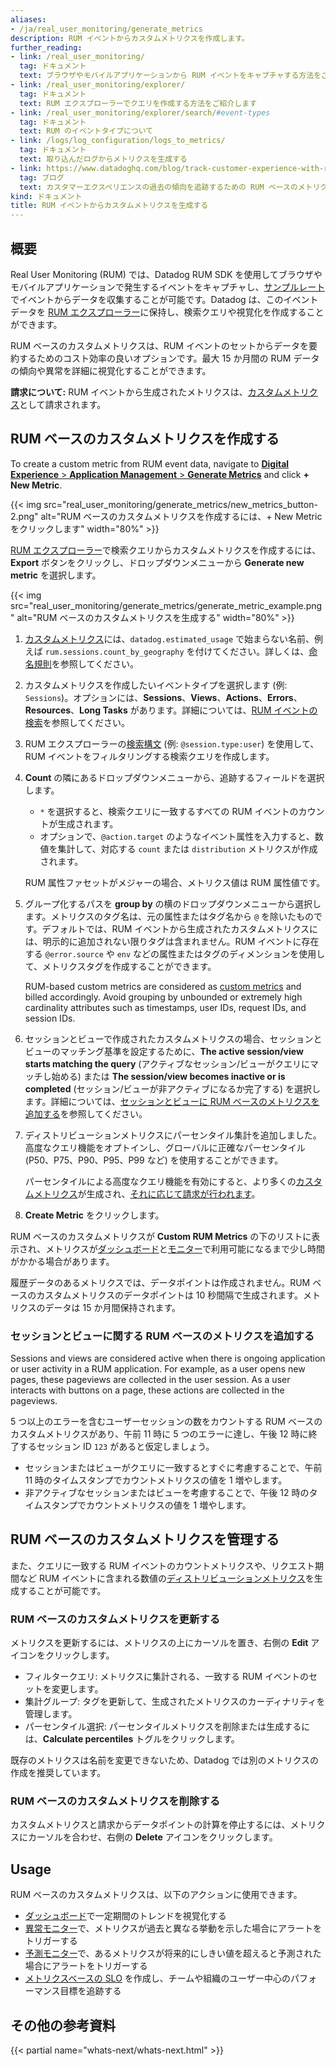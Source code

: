 ```yaml
---
aliases:
- /ja/real_user_monitoring/generate_metrics
description: RUM イベントからカスタムメトリクスを作成します。
further_reading:
- link: /real_user_monitoring/
  tag: ドキュメント
  text: ブラウザやモバイルアプリケーションから RUM イベントをキャプチャする方法をご紹介します
- link: /real_user_monitoring/explorer/
  tag: ドキュメント
  text: RUM エクスプローラーでクエリを作成する方法をご紹介します
- link: /real_user_monitoring/explorer/search/#event-types
  tag: ドキュメント
  text: RUM のイベントタイプについて
- link: /logs/log_configuration/logs_to_metrics/
  tag: ドキュメント
  text: 取り込んだログからメトリクスを生成する
- link: https://www.datadoghq.com/blog/track-customer-experience-with-rum-metrics/
  tag: ブログ
  text: カスタマーエクスペリエンスの過去の傾向を追跡するための RUM ベースのメトリクスを生成する
kind: ドキュメント
title: RUM イベントからカスタムメトリクスを生成する
---
```


## 概要

Real User Monitoring (RUM) では、Datadog RUM SDK を使用してブラウザやモバイルアプリケーションで発生するイベントをキャプチャし、[サンプルレート][1]でイベントからデータを収集することが可能です。Datadog は、このイベントデータを [RUM エクスプローラー][2]に保持し、検索クエリや視覚化を作成することができます。

RUM ベースのカスタムメトリクスは、RUM イベントのセットからデータを要約するためのコスト効率の良いオプションです。最大 15 か月間の RUM データの傾向や異常を詳細に視覚化することができます。

**請求について:** RUM イベントから生成されたメトリクスは、[カスタムメトリクス][3]として請求されます。

## RUM ベースのカスタムメトリクスを作成する

To create a custom metric from RUM event data, navigate to [**Digital Experience** > **Application Management** > **Generate Metrics**][4] and click **+ New Metric**.

{{< img src="real_user_monitoring/generate_metrics/new_metrics_button-2.png" alt="RUM ベースのカスタムメトリクスを作成するには、+ New Metric をクリックします" width="80%" >}}

[RUM エクスプローラー][5]で検索クエリからカスタムメトリクスを作成するには、**Export** ボタンをクリックし、ドロップダウンメニューから **Generate new metric** を選択します。

{{< img src="real_user_monitoring/generate_metrics/generate_metric_example.png" alt="RUM ベースのカスタムメトリクスを生成する" width="80%" >}}

1. [カスタムメトリクス][3]には、`datadog.estimated_usage` で始まらない名前、例えば `rum.sessions.count_by_geography` を付けてください。詳しくは、[命名規則][6]を参照してください。
2. カスタムメトリクスを作成したいイベントタイプを選択します (例: `Sessions`)。オプションには、**Sessions**、**Views**、**Actions**、**Errors**、**Resources**、**Long Tasks** があります。詳細については、[RUM イベントの検索][7]を参照してください。
3. RUM エクスプローラーの[検索構文][8] (例: `@session.type:user`) を使用して、RUM イベントをフィルタリングする検索クエリを作成します。
4. **Count** の隣にあるドロップダウンメニューから、追跡するフィールドを選択します。

   - `*` を選択すると、検索クエリに一致するすべての RUM イベントのカウントが生成されます。
   - オプションで、`@action.target` のようなイベント属性を入力すると、数値を集計して、対応する `count` または `distribution` メトリクスが作成されます。

   RUM 属性ファセットがメジャーの場合、メトリクス値は RUM 属性値です。

5. グループ化するパスを **group by** の横のドロップダウンメニューから選択します。メトリクスのタグ名は、元の属性またはタグ名から `@` を除いたものです。デフォルトでは、RUM イベントから生成されたカスタムメトリクスには、明示的に追加されない限りタグは含まれません。RUM イベントに存在する `@error.source` や `env` などの属性またはタグのディメンションを使用して、メトリクスタグを作成することができます。

   <div class="alert alert-warning">RUM-based custom metrics are considered as <a href="/metrics/custom_metrics/">custom metrics</a> and billed accordingly. Avoid grouping by unbounded or extremely high cardinality attributes such as timestamps, user IDs, request IDs, and session IDs.
   </div>

6. セッションとビューで作成されたカスタムメトリクスの場合、セッションとビューのマッチング基準を設定するために、**The active session/view starts matching the query** (アクティブなセッション/ビューがクエリにマッチし始める) または **The session/view becomes inactive or is completed** (セッション/ビューが非アクティブになるか完了する) を選択します。詳細については、[セッションとビューに RUM ベースのメトリクスを追加する](#add-a-rum-based-metric-on-sessions-and-views)を参照してください。

7. ディストリビューションメトリクスにパーセンタイル集計を追加しました。高度なクエリ機能をオプトインし、グローバルに正確なパーセンタイル (P50、P75、P90、P95、P99 など) を使用することができます。

   <div class="alert alert-warning">パーセンタイルによる高度なクエリ機能を有効にすると、より多くの<a href="/metrics/custom_metrics/">カスタムメトリクス</a>が生成され、<a href="/account_management/billing/custom_metrics/">それに応じて請求が行われます</a>。

8. **Create Metric** をクリックします。

RUM ベースのカスタムメトリクスが **Custom RUM Metrics** の下のリストに表示され、メトリクスが[ダッシュボード][9]と[モニター][10]で利用可能になるまで少し時間がかかる場合があります。

履歴データのあるメトリクスでは、データポイントは作成されません。RUM ベースのカスタムメトリクスのデータポイントは 10 秒間隔で生成されます。メトリクスのデータは 15 か月間保持されます。

### セッションとビューに関する RUM ベースのメトリクスを追加する

Sessions and views are considered active when there is ongoing application or user activity in a RUM application. For example, as a user opens new pages, these pageviews are collected in the user session. As a user interacts with buttons on a page, these actions are collected in the pageviews.

5 つ以上のエラーを含むユーザーセッションの数をカウントする RUM ベースのカスタムメトリクスがあり、午前 11 時に 5 つのエラーに達し、午後 12 時に終了するセッション ID `123` があると仮定しましょう。

   - セッションまたはビューがクエリに一致するとすぐに考慮することで、午前 11 時のタイムスタンプでカウントメトリクスの値を 1 増やします。
   - 非アクティブなセッションまたはビューを考慮することで、午後 12 時のタイムスタンプでカウントメトリクスの値を 1 増やします。

## RUM ベースのカスタムメトリクスを管理する

また、クエリに一致する RUM イベントのカウントメトリクスや、リクエスト期間など RUM イベントに含まれる数値の[ディストリビューションメトリクス][11]を生成することが可能です。

### RUM ベースのカスタムメトリクスを更新する

メトリクスを更新するには、メトリクスの上にカーソルを置き、右側の **Edit** アイコンをクリックします。

- フィルタークエリ: メトリクスに集計される、一致する RUM イベントのセットを変更します。
- 集計グループ: タグを更新して、生成されたメトリクスのカーディナリティを管理します。
- パーセンタイル選択: パーセンタイルメトリクスを削除または生成するには、**Calculate percentiles** トグルをクリックします。

既存のメトリクスは名前を変更できないため、Datadog では別のメトリクスの作成を推奨しています。

### RUM ベースのカスタムメトリクスを削除する

カスタムメトリクスと請求からデータポイントの計算を停止するには、メトリクスにカーソルを合わせ、右側の **Delete** アイコンをクリックします。

## Usage

RUM ベースのカスタムメトリクスは、以下のアクションに使用できます。

- [ダッシュボード][12]で一定期間のトレンドを視覚化する
- [異常モニター][13]で、メトリクスが過去と異なる挙動を示した場合にアラートをトリガーする
- [予測モニター][14]で、あるメトリクスが将来的にしきい値を超えると予測された場合にアラートをトリガーする
- [メトリクスベースの SLO][15] を作成し、チームや組織のユーザー中心のパフォーマンス目標を追跡する

## その他の参考資料

{{< partial name="whats-next/whats-next.html" >}}

[1]: /ja/real_user_monitoring/guide/sampling-browser-plans
[2]: https://app.datadoghq.com/rum/explorer
[3]: /ja/metrics/custom_metrics/
[4]: https://app.datadoghq.com/rum/generate-metrics
[5]: /ja/real_user_monitoring/explorer/
[6]: /ja/metrics/custom_metrics/#naming-custom-metrics
[7]: /ja/real_user_monitoring/explorer/search/#event-types
[8]: /ja/real_user_monitoring/explorer/search_syntax/
[9]: /ja/dashboards/
[10]: /ja/monitors/
[11]: /ja/metrics/distributions/
[12]: /ja/dashboards/querying/#configuring-a-graph
[13]: /ja/monitors/types/anomaly/
[14]: /ja/monitors/types/forecasts/
[15]: /ja/service_management/service_level_objectives/metric/